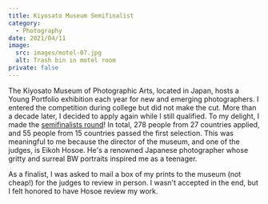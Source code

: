 ```yaml
---
title: Kiyosato Museum Semifinalist
category:
  - Photography
date: 2021/04/11
image:
  src: images/motel-07.jpg
  alt: Trash bin in motel room
private: false
---
```

The Kiyosato Museum of Photographic Arts, located in Japan, hosts a Young Portfolio exhibition each year for new and emerging photographers. I entered the competition during college but did not make the cut. More than a decade later, I decided to apply again while I still qualified. To my delight, I made the [semifinalists round](https://web.archive.org/web/20210417135104/https://www.kmopa.com/yp_entry/firstpasser/)! In total, 278 people from 27 countries applied, and 55 people from 15 countries passed the first selection. This was meaningful to me because the director of the museum, and one of the judges, is Eikoh Hosoe. He's a renowned Japanese photographer whose gritty and surreal BW portraits inspired me as a teenager.

As a finalist, I was asked to mail a box of my prints to the museum (not cheap!) for the judges to review in person. I wasn't accepted in the end, but I felt honored to have Hosoe review my work.